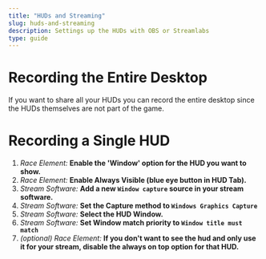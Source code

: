 ```yaml
---
title: "HUDs and Streaming"
slug: huds-and-streaming
description: Settings up the HUDs with OBS or Streamlabs
type: guide 
---
```


# Recording the Entire Desktop
If you want to share all your HUDs you can record the entire desktop since the HUDs themselves are not part of the game.

# Recording a Single HUD

1. *Race Element:* **Enable the 'Window' option for the HUD you want to show.**
2. *Race Element:* **Enable Always Visible (blue eye button in HUD Tab).**
3. *Stream Software:* **Add a new `Window capture` source in your stream software.**
4. *Stream Software:* **Set the Capture method to ```Windows Graphics Capture```**
5. *Stream Software:* **Select the HUD Window.**
6. *Stream Software:* **Set Window match priority to ```Window title must match```**
7. *(optional) Race Element:* **If you don't want to see the hud and only use it for your stream, disable the always on top option for that HUD.**
